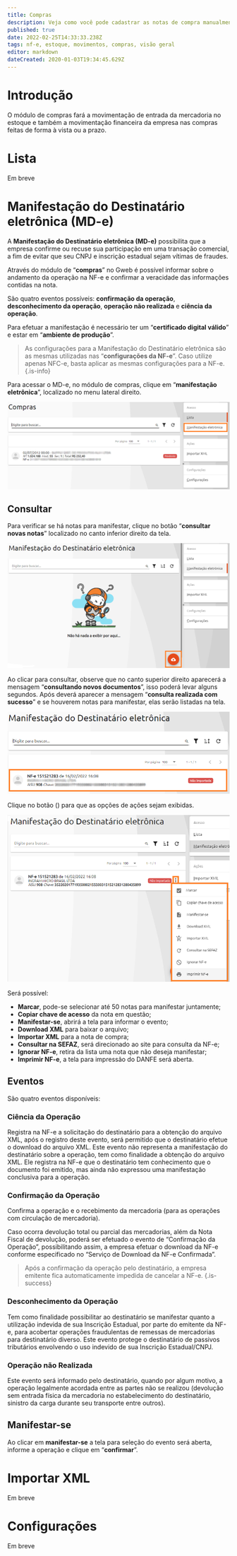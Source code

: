 ```yaml
---
title: Compras
description: Veja como você pode cadastrar as notas de compra manualmente e por meio da importação do XML
published: true
date: 2022-02-25T14:33:33.238Z
tags: nf-e, estoque, movimentos, compras, visão geral
editor: markdown
dateCreated: 2020-01-03T19:34:45.629Z
---
```


# Introdução

O módulo de compras fará a movimentação de entrada da mercadoria no estoque e também a movimentação financeira da empresa nas compras feitas de forma à vista ou a prazo.

# Lista

Em breve

# Manifestação do Destinatário eletrônica (MD-e)

A **Manifestação do Destinatário eletrônica (MD-e)** possibilita que a empresa confirme ou recuse sua participação em uma transação comercial, a fim de evitar que seu CNPJ e inscrição estadual sejam vítimas de fraudes.

Através do módulo de “**compras**” no Gweb é possível informar sobre o andamento da operação na NF-e e confirmar a veracidade das informações contidas na nota.

São quatro eventos possíveis: **confirmação da operação**, **desconhecimento da operação**, **operação não realizada** e **ciência da operação**.

Para efetuar a manifestação é necessário ter um “**certificado digital válido**” e estar em “**ambiente de produção**”.

> As configurações para a Manifestação do Destinatário eletrônica são as mesmas utilizadas nas “**configurações da NF-e**”. 
Caso utilize apenas NFC-e, basta aplicar as mesmas configurações para a NF-e.
{.is-info}

Para acessar o MD-e, no módulo de compras, clique em “**manifestação eletrônica**”, localizado no menu lateral direito.

![compras.png](/compras/manifestação/1_compras.png)

## Consultar 

Para verificar se há notas para manifestar, clique no botão “**consultar novas notas**” localizado no canto inferior direito da tela.

![consultar.png](/compras/manifestação/2_manifestação.png)

Ao clicar para consultar, observe que no canto superior direito aparecerá a mensagem “**consultando novos documentos**”, isso poderá levar alguns segundos. 
Após deverá aparecer a mensagem “**consulta realizada com sucesso**” e se houverem notas para manifestar, elas serão listadas na tela.

![lista notas.png](/compras/manifestação/3_notas.png)

Clique no botão  (<em class="mdi mdi-dots-vertical"></em>) para que as opções de ações sejam exibidas.

![opções.png](/compras/manifestação/4_menu.png)

Será possível:

- **Marcar**, pode-se selecionar até 50 notas para manifestar juntamente;
- **Copiar chave de acesso** da nota em questão;
- **Manifestar-se**, abrirá a tela para informar o evento;
- **Download XML** para baixar o arquivo;
- **Importar XML** para a nota de compra;
- **Consultar na SEFAZ**, será direcionado ao site para consulta da NF-e;
- **Ignorar NF-e**, retira da lista uma nota que não deseja manifestar;
- **Imprimir NF-e**, a tela para impressão do DANFE será aberta.

## Eventos

São quatro eventos disponíveis:

### Ciência da Operação

Registra na NF-e a solicitação do destinatário para a obtenção do arquivo XML, após o registro deste evento, será permitido que o destinatário efetue o download do arquivo XML.
Este evento não representa a manifestação do destinatário sobre a operação, tem como finalidade a obtenção do arquivo XML. Ele registra na NF-e que o destinatário tem conhecimento que o documento foi emitido, mas ainda não expressou uma manifestação conclusiva para a operação.

### Confirmação da Operação

Confirma a operação e o recebimento da mercadoria (para as operações com circulação de mercadoria).

Caso ocorra devolução total ou parcial das mercadorias, além da Nota Fiscal de devolução, poderá ser efetuado o evento de “Confirmação da Operação”, possibilitando assim, a empresa efetuar o download da NF-e conforme especificado no “Serviço de Download da NF-e Confirmada”.

> Após a confirmação da operação pelo destinatário, a empresa emitente fica automaticamente impedida de cancelar a NF-e.
{.is-success}

### Desconhecimento da Operação

Tem como finalidade possibilitar ao destinatário se manifestar quanto a utilização indevida de sua Inscrição Estadual, por parte do emitente da NF-e, para acobertar operações fraudulentas de remessas de mercadorias para destinatário diverso. Este evento protege o destinatário de passivos tributários envolvendo o uso indevido de sua Inscrição Estadual/CNPJ.

### Operação não Realizada

Este evento será informado pelo destinatário, quando por algum motivo, a operação legalmente acordada entre as partes não se realizou (devolução sem entrada física da mercadoria no estabelecimento do destinatário, sinistro da carga durante seu transporte entre outros).



## Manifestar-se

Ao clicar em **manifestar-se** a tela para seleção do evento será aberta, informe a operação e clique em “**confirmar**”.
 





# Importar XML

Em breve

# Configurações

Em breve